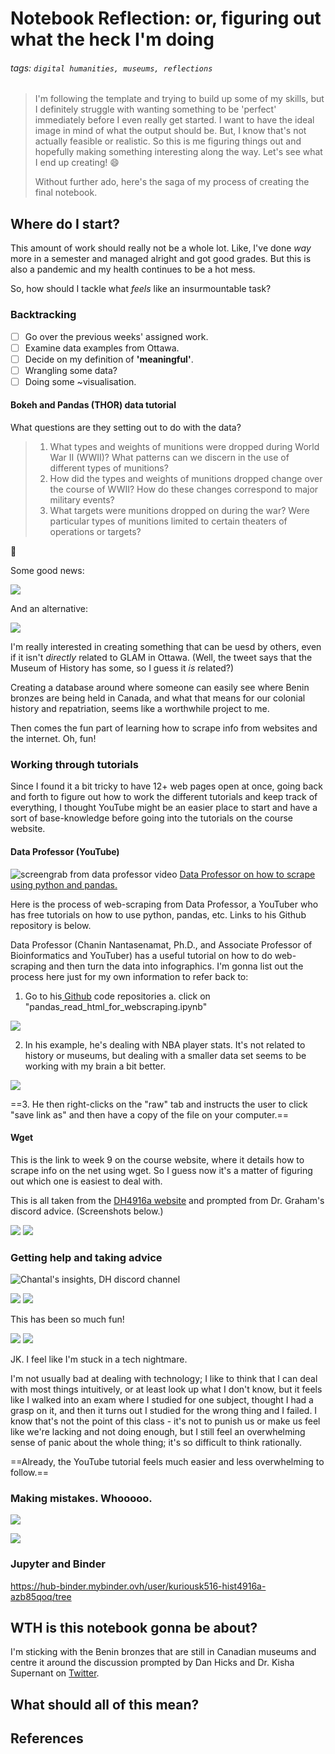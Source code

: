 # Notebook Reflection: or, figuring out what the heck I'm doing

###### tags: `digital humanities, museums, reflections`

> I'm following the template and trying to build up some of my skills, but I definitely struggle with wanting something to be 'perfect' immediately before I even really get started. I want to have the ideal image in mind of what the output should be. But, I know that's not actually feasible or realistic. So this is me figuring things out and hopefully making something interesting along the way. Let's see what I end up creating! :smile: 
> 
> Without further ado, here's the saga of my process of creating the final notebook. 

## Where do I start?
This amount of work should really not be a whole lot. Like, I've done *way* more in a semester and managed alright and got good grades. But this is also a pandemic and my health continues to be a hot mess. 

So, how should I tackle what *feels* like an insurmountable task? 

### Backtracking

- [ ] Go over the previous weeks' assigned work. 
- [ ] Examine data examples from Ottawa. 
- [ ] Decide on my definition of **'meaningful'**.
- [ ] Wrangling some data?
- [ ] Doing some ~visualisation. 
>
#### Bokeh and Pandas (THOR) data tutorial

What questions are they setting out to do with the data?
>1. What types and weights of munitions were dropped during World War II (WWII)? What patterns can we discern in the use of different types of munitions?
>2. How did the types and weights of munitions dropped change over the course of WWII? How do these changes correspond to major military events?
>3. What targets were munitions dropped on during the war? Were particular types of munitions limited to certain theaters of operations or targets?
>
:rocket: 

Some good news: 

![](https://i.imgur.com/mDu8QD4.jpg)

And an alternative:

![](https://i.imgur.com/A9pHCii.jpg)

I'm really interested in creating something that can be uesd by others, even if it isn't *directly* related to GLAM in Ottawa. (Well, the tweet says that the Museum of History has some, so I guess it *is* related?)

Creating a database around where someone can easily see where Benin bronzes are being held in Canada, and what that means for our colonial history and repatriation, seems like a worthwhile project to me. 

Then comes the fun part of learning how to scrape info from websites and the internet. Oh, fun!

### Working through tutorials

Since I found it a bit tricky to have 12+ web pages open at once, going back and forth to figure out how to work the different tutorials and keep track of everything, I thought YouTube might be an easier place to start and have a sort of base-knowledge before going into the tutorials on the course website.
 
#### Data Professor (YouTube)
![screengrab from data professor video](https://i.imgur.com/VJnWBZS.jpg)
[Data Professor on how to scrape using python and pandas.](https://www.youtube.com/watch?v=ooj84UP3r6M)

Here is the process of web-scraping from Data Professor, a YouTuber who has free tutorials on how to use python, pandas, etc. Links to his Github repository is below.

Data Professor (Chanin Nantasenamat, Ph.D., and Associate Professor of Bioinformatics and YouTuber) has a useful tutorial on how to do web-scraping and then turn the data into infographics. I'm gonna list out the process here just for my own information to refer back to: 

1. Go to his[ Github](https://github.com/dataprofessor/) code repositories
    a. click on "pandas_read_html_for_webscraping.ipynb"
    
![](https://i.imgur.com/MBibp1e.jpg)

2. In his example, he's dealing with NBA player stats. It's not related to history or museums, but dealing with a smaller data set seems to be working with my brain a bit better. 

![](https://i.imgur.com/cy9Leo4.jpg)

==3. He then right-clicks on the "raw" tab and instructs the user to click "save link as" and then have a copy of the file on your computer.==

#### Wget

This is the link to week 9 on the course website, where it details how to scrape info on the net using wget. So I guess now it's a matter of figuring out which one is easiest to deal with. 

This is all taken from the [DH4916a website](https://craftingdh.netlify.app/week/2/wget/) and prompted from Dr. Graham's discord advice. (Screenshots below.)

![](https://i.imgur.com/pcpDpL7.jpg)
![](https://i.imgur.com/TnUCNfv.jpg)


### Getting help and taking advice

![Chantal's insights, DH discord channel](https://i.imgur.com/kDsZmAh.jpg)


![](https://i.imgur.com/GZDcy6I.jpg)
![](https://i.imgur.com/TRkHrLj.jpg)



This has been so much fun!

![](https://i.imgur.com/UKhrE3Y.jpg)
![](https://i.imgur.com/3l5P3TO.jpg)

JK. I feel like I'm stuck in a tech nightmare. 

I'm not usually bad at dealing with technology; I like to think that I can deal with most things intuitively, or at least look up what I don't know, but it feels like I walked into an exam where I studied for one subject, thought I had a grasp on it, and then it turns out I studied for the wrong thing and I failed. I know that's not the point of this class - it's not to punish us or make us feel like we're lacking and not doing enough, but I still feel an overwhelming sense of panic about the whole thing; it's so difficult to think rationally. 

==Already, the YouTube tutorial feels much easier and less overwhelming to follow.==

### Making mistakes. Whooooo.


![](https://i.imgur.com/62lYwRn.jpg)



![](https://i.imgur.com/pZdekaa.jpg)


### Jupyter and Binder
https://hub-binder.mybinder.ovh/user/kuriousk516-hist4916a-azb85qoq/tree 

## WTH is this notebook gonna be about?
I'm sticking with the Benin bronzes that are still in Canadian museums and centre it around the discussion prompted by Dan Hicks and Dr. Kisha Supernant on [Twitter](https://twitter.com/ArchaeoMapper/status/1375447277959929869). 
## What should all of this mean?

## References

